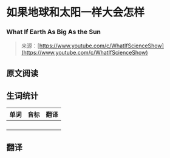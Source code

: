 # 如果地球和太阳一样大会怎样

### What If Earth As Big As the Sun

>来源：[https://www.youtube.com/c/WhatIfScienceShow](https://www.youtube.com/c/WhatIfScienceShow)

## 原文阅读


## 生词统计
| 单词 | 音标 | 翻译 |
|-|-|-|
|  |  |  |
|  |  |  |
|  |  |  |
|  |  |  |

## 翻译


<src-rtyAudio :src="`https://rtyxmd.gitee.io/rtyresources2020/November/What%20If%20Earth%20Was%20As%20Big%20As%20the%20Sun.mp3`"></src-rtyAudio>